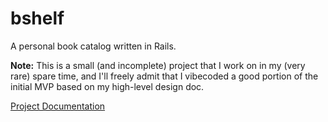 # bshelf
A personal book catalog written in Rails.

**Note:** This is a small (and incomplete) project that I work on in my (very rare) spare time, and I'll freely admit that I vibecoded a good portion of the initial MVP based on my high-level design doc.

[Project Documentation](docs/Docs.md)
